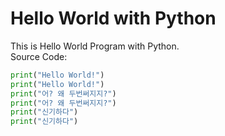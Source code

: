 ﻿Hello World with Python
===
This is Hello World Program with Python.
<br />
Source Code:
```python
print("Hello World!")
print("Hello World!")
print("어? 왜 두번써지지?")
print("어? 왜 두번써지지?")
print("신기하다")
print("신기하다")
```
